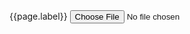 <div class="usa-form-group">
  <label class="usa-label" for="{{page.name}}"
    >{{page.label}}</label
  >
  <input
    id="{{page.name}}"
    class="usa-file-input"
    type="file"
    name="{{page.name}}"
  />
</div>